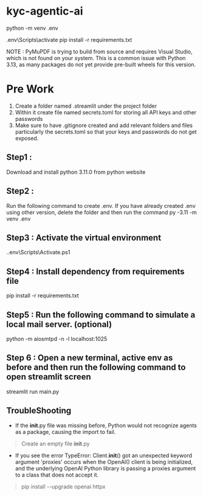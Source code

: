 # kyc-agentic-ai



python -m venv .env

.env\Scripts\activate
pip install -r requirements.txt

NOTE : PyMuPDF is trying to build from source and requires Visual Studio, which is not found on your system. This is a common issue with Python 3.13, as many packages do not yet provide pre-built wheels for this version.

# Pre Work
1. Create a folder named .streamlit under the project folder
2. Within it create file named secrets.toml for storing all API keys and other passwords
3. Make sure to have .gitignore created and add relevant folders and files particularly the secrets.toml so that your keys and passwords do not get exposed.

## Step1 : 
Download and install python 3.11.0 from python website
## Step2 : 
Run the following command to create .env. If you have already created .env using other version, delete the folder and then run the command
py -3.11 -m venv .env
## Step3 : Activate the virtual environment
.\.env\Scripts\Activate.ps1
## Step4 : Install dependency from requirements file
pip install -r requirements.txt
## Step5 : Run the following command to simulate a local mail server. (optional)
python -m aiosmtpd -n -l localhost:1025
## Step 6 : Open a new terminal, active env as before and then run the following command to open streamlit screen
streamlit run main.py

## TroubleShooting
* If the __init__.py file was missing before, Python would not recognize agents as a package, causing the import to fail.

> Create an empty file __init__.py

* If you see the error TypeError: Client.__init__() got an unexpected keyword argument 'proxies' occurs when the OpenAI() client is being initialized, and the underlying OpenAI Python library is passing a proxies argument to a class that does not accept it.

> pip install --upgrade openai httpx




